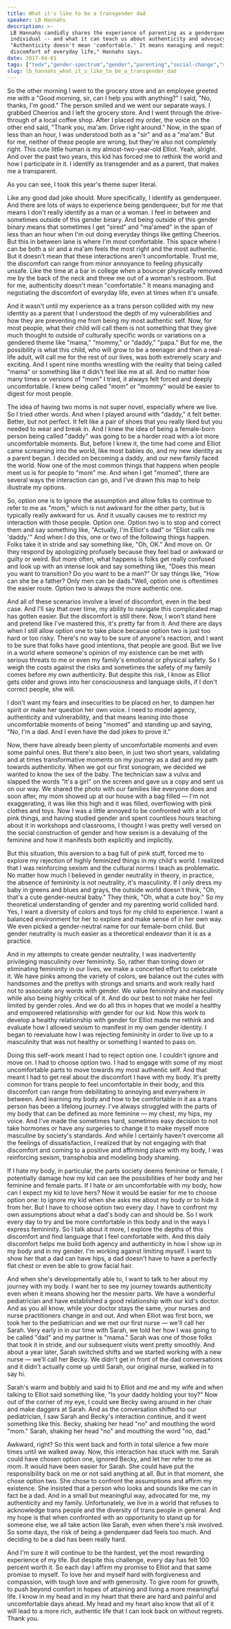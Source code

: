 ```yaml
---
title: What it's like to be a transgender dad
speaker: LB Hannahs
description: >-
 LB Hannahs candidly shares the experience of parenting as a genderqueer
 individual -- and what it can teach us about authenticity and advocacy.
 "Authenticity doesn't mean 'comfortable.' It means managing and negotiating the
 discomfort of everyday life," Hannahs says.
date: 2017-04-01
tags: ["tedx","gender-spectrum","gender","parenting","social-change","society","transgender"]
slug: lb_hannahs_what_it_s_like_to_be_a_transgender_dad
---
```


So the other morning I went to the grocery store and an employee greeted me with a "Good
morning, sir, can I help you with anything?" I said, "No, thanks, I'm good." The person
smiled and we went our separate ways. I grabbed Cheerios and I left the grocery store. And
I went through the drive-through of a local coffee shop. After I placed my order, the
voice on the other end said, "Thank you, ma'am. Drive right around." Now, in the span of
less than an hour, I was understood both as a "sir" and as a "ma'am." But for me, neither
of these people are wrong, but they're also not completely right. This cute little human is
my almost-two-year-old Elliot. Yeah, alright. And over the past two years, this kid has
forced me to rethink the world and how I participate in it. I identify as transgender and
as a parent, that makes me a transparent.

As you can see, I took this year's theme super literal.

Like any good dad joke should. More specifically, I identify as genderqueer. And there are
lots of ways to experience being genderqueer, but for me that means I don't really
identify as a man or a woman. I feel in between and sometimes outside of this gender
binary. And being outside of this gender binary means that sometimes I get "sired" and
"ma'amed" in the span of less than an hour when I'm out doing everyday things like getting
Cheerios. But this in between lane is where I'm most comfortable. This space where I can
be both a sir and a ma'am feels the most right and the most authentic. But it doesn't mean
that these interactions aren't uncomfortable. Trust me, the discomfort can range from
minor annoyance to feeling physically unsafe. Like the time at a bar in college when a
bouncer physically removed me by the back of the neck and threw me out of a woman's
restroom. But for me, authenticity doesn't mean "comfortable." It means managing and
negotiating the discomfort of everyday life, even at times when it's unsafe.

And it wasn't until my experience as a trans person collided with my new identity as a
parent that I understood the depth of my vulnerabilities and how they are preventing me
from being my most authentic self. Now, for most people, what their child will call them is
not something that they give much thought to outside of culturally specific words or
variations on a gendered theme like "mama," "mommy," or "daddy," "papa." But for me, the
possibility is what this child, who will grow to be a teenager and then a real-life adult,
will call me for the rest of our lives, was both extremely scary and exciting. And I spent
nine months wrestling with the reality that being called "mama" or something like it
didn't feel like me at all. And no matter how many times or versions of "mom" I tried, it
always felt forced and deeply uncomfortable. I knew being called "mom" or "mommy" would be
easier to digest for most people.

The idea of having two moms is not super novel, especially where we live. So I tried other
words. And when I played around with "daddy," it felt better. Better, but not perfect. It
felt like a pair of shoes that you really liked but you needed to wear and break in. And I
knew the idea of being a female-born person being called "daddy" was going to be a harder
road with a lot more uncomfortable moments. But, before I knew it, the time had come and
Elliot came screaming into the world, like most babies do, and my new identity as a parent
began. I decided on becoming a daddy, and our new family faced the world. Now one of the
most common things that happens when people meet us is for people to "mom" me. And when I
get "momed", there are several ways the interaction can go, and I've drawn this map to
help illustrate my options.

So, option one is to ignore the assumption and allow folks to continue to refer to me as
"mom," which is not awkward for the other party, but is typically really awkward for us.
And it usually causes me to restrict my interaction with those people. Option one. Option
two is to stop and correct them and say something like, "Actually, I'm Elliot's dad" or
"Elliot calls me 'daddy.'" And when I do this, one or two of the following things happen.
Folks take it in stride and say something like, "Oh, OK." And move on. Or they respond by
apologizing profusely because they feel bad or awkward or guilty or weird. But more often,
what happens is folks get really confused and look up with an intense look and say
something like, "Does this mean you want to transition? Do you want to be a man?" Or say
things like, "How can she be a father? Only men can be dads."Well, option one is
oftentimes the easier route. Option two is always the more authentic one.

And all of these scenarios involve a level of discomfort, even in the best case. And I'll
say that over time, my ability to navigate this complicated map has gotten easier. But the
discomfort is still there. Now, I won't stand here and pretend like I've mastered this,
it's pretty far from it. And there are days when I still allow option one to take place
because option two is just too hard or too risky. There's no way to be sure of anyone's
reaction, and I want to be sure that folks have good intentions, that people are good. But
we live in a world where someone's opinion of my existence can be met with serious threats
to me or even my family's emotional or physical safety. So I weigh the costs against the
risks and sometimes the safety of my family comes before my own authenticity. But despite
this risk, I know as Elliot gets older and grows into her consciousness and language
skills, if I don't correct people, she will.

I don't want my fears and insecurities to be placed on her, to dampen her spirit or make
her question her own voice. I need to model agency, authenticity and vulnerability, and
that means leaning into those uncomfortable moments of being "momed" and standing up and
saying, "No, I'm a dad. And I even have the dad jokes to prove it."

Now, there have already been plenty of uncomfortable moments and even some painful ones.
But there's also been, in just two short years, validating and at times transformative
moments on my journey as a dad and my path towards authenticity. When we got our first
sonogram, we decided we wanted to know the sex of the baby. The technician saw a vulva and
slapped the words "It's a girl" on the screen and gave us a copy and sent us on our way.
We shared the photo with our families like everyone does and soon after, my mom showed up
at our house with a bag filled — I'm not exaggerating, it was like this high and it was
filled, overflowing with pink clothes and toys. Now I was a little annoyed to be
confronted with a lot of pink things, and having studied gender and spent countless hours
teaching about it in workshops and classrooms, I thought I was pretty well versed on the
social construction of gender and how sexism is a devaluing of the feminine and how it
manifests both explicitly and implicitly.

But this situation, this aversion to a bag full of pink stuff, forced me to explore my
rejection of highly feminized things in my child's world. I realized that I was reinforcing
sexism and the cultural norms I teach as problematic. No matter how much I believed in
gender neutrality in theory, in practice, the absence of femininity is not neutrality,
it's masculinity. If I only dress my baby in greens and blues and grays, the outside world
doesn't think, "Oh, that's a cute gender-neutral baby." They think, "Oh, what a cute boy."
So my theoretical understanding of gender and my parenting world collided hard. Yes, I
want a diversity of colors and toys for my child to experience. I want a balanced
environment for her to explore and make sense of in her own way. We even picked a
gender-neutral name for our female-born child. But gender neutrality is much easier as a
theoretical endeavor than it is as a practice.

And in my attempts to create gender neutrality, I was inadvertently privileging
masculinity over femininity. So, rather than toning down or eliminating femininity in our
lives, we make a concerted effort to celebrate it. We have pinks among the variety of
colors, we balance out the cutes with handsomes and the prettys with strongs and smarts
and work really hard not to associate any words with gender. We value femininity and
masculinity while also being highly critical of it. And do our best to not make her feel
limited by gender roles. And we do all this in hopes that we model a healthy and empowered
relationship with gender for our kid. Now this work to develop a healthy relationship with
gender for Elliot made me rethink and evaluate how I allowed sexism to manifest in my own
gender identity. I began to reevaluate how I was rejecting femininity in order to live up
to a masculinity that was not healthy or something I wanted to pass on.

Doing this self-work meant I had to reject option one. I couldn't ignore and move on. I
had to choose option two. I had to engage with some of my most uncomfortable parts to move
towards my most authentic self. And that meant I had to get real about the discomfort I
have with my body. It's pretty common for trans people to feel uncomfortable in their
body, and this discomfort can range from debilitating to annoying and everywhere in
between. And learning my body and how to be comfortable in it as a trans person has been a
lifelong journey. I've always struggled with the parts of my body that can be defined as
more feminine — my chest, my hips, my voice. And I've made the sometimes hard, sometimes
easy decision to not take hormones or have any surgeries to change it to make myself more
masculine by society's standards. And while I certainly haven't overcome all the feelings
of dissatisfaction, I realized that by not engaging with that discomfort and coming to a
positive and affirming place with my body, I was reinforcing sexism, transphobia and
modeling body shaming.

If I hate my body, in particular, the parts society deems feminine or female, I
potentially damage how my kid can see the possibilities of her body and her feminine and
female parts. If I hate or am uncomfortable with my body, how can I expect my kid to love
hers? Now it would be easier for me to choose option one: to ignore my kid when she asks me
about my body or to hide it from her. But I have to choose option two every day. I have to
confront my own assumptions about what a dad's body can and should be. So I work every day
to try and be more comfortable in this body and in the ways I express femininity. So I
talk about it more, I explore the depths of this discomfort and find language that I feel
comfortable with. And this daily discomfort helps me build both agency and authenticity in
how I show up in my body and in my gender. I'm working against limiting myself. I want to
show her that a dad can have hips, a dad doesn't have to have a perfectly flat chest or
even be able to grow facial hair.

And when she's developmentally able to, I want to talk to her about my journey with my
body. I want her to see my journey towards authenticity even when it means showing her the
messier parts. We have a wonderful pediatrician and have established a good relationship
with our kid's doctor. And as you all know, while your doctor stays the same, your nurses
and nurse practitioners change in and out. And when Elliot was first born, we took her to
the pediatrician and we met our first nurse — we'll call her Sarah. Very early in in our
time with Sarah, we told her how I was going to be called "dad" and my partner is "mama."
Sarah was one of those folks that took it in stride, and our subsequent visits went pretty
smoothly. And about a year later, Sarah switched shifts and we started working with a new
nurse — we'll call her Becky. We didn't get in front of the dad conversations and it
didn't actually come up until Sarah, our original nurse, walked in to say
hi.

Sarah's warm and bubbly and said hi to Elliot and me and my wife and when talking to
Elliot said something like, "Is your daddy holding your toy?" Now out of the corner of my
eye, I could see Becky swing around in her chair and make daggers at Sarah. And as the
conversation shifted to our pediatrician, I saw Sarah and Becky's interaction continue,
and it went something like this. Becky, shaking her head "no" and mouthing the word "mom."
Sarah, shaking her head "no" and mouthing the word "no, dad."

Awkward, right? So this went back and forth in total silence a few more times until we
walked away. Now, this interaction has stuck with me. Sarah could have chosen option one,
ignored Becky, and let her refer to me as mom. It would have been easier for Sarah. She
could have put the responsibility back on me or not said anything at all. But in that
moment, she chose option two. She chose to confront the assumptions and affirm my
existence. She insisted that a person who looks and sounds like me can in fact be a dad.
And in a small but meaningful way, advocated for me, my authenticity and my
family. Unfortunately, we live in a world that refuses to acknowledge trans people and the
diversity of trans people in general. And my hope is that when confronted with an
opportunity to stand up for someone else, we all take action like Sarah, even when there's
risk involved. So some days, the risk of being a genderqueer dad feels too much. And
deciding to be a dad has been really hard.

And I'm sure it will continue to be the hardest, yet the most rewarding experience of my
life. But despite this challenge, every day has felt 100 percent worth it. So each day I
affirm my promise to Elliot and that same promise to myself. To love her and myself hard
with forgiveness and compassion, with tough love and with generosity. To give room for
growth, to push beyond comfort in hopes of attaining and living a more meaningful life. I
know in my head and in my heart that there are hard and painful and uncomfortable days
ahead. My head and my heart also know that all of it will lead to a more rich, authentic
life that I can look back on without regrets. Thank you.

<!--
ad_duration=3.33
comment_count=21
event="TEDxUF"
external_start_time=0
intro_duration=11.82
is_subtitle_required="False"
is_talk_featured="True"
language="en"
language_swap="False"
native_language="en"
number_of_related_talks=6
number_of_speakers=1
number_of_subtitled_videos=16
number_of_tags=7
number_of_talk_download_languages=16
number_of_talk_more_resources=0
number_of_talk_recommendations=0
number_of_talks_take_actions=0
post_ad_duration=0.83
published_timestamp="2018-05-10 14:56:04"
recording_date="2017-04-01"
speaker_description="Educator"
speaker_is_published=1
speaker_name="LB Hannahs"
talk_name="What it's like to be a transgender dad"
talks_tags=["tedx","gender-spectrum","gender","parenting","social-change","society","transgender"]
url_audio="https://download.ted.com/talks/LBHannahs_2017X.mp3?apikey=acme-roadrunner"
url_photo_speaker="https://pe.tedcdn.com/images/ted/9bfb9fdcfa4f9ccd34b2e13a6f4ceeb9116f6197_254x191.jpg"
url_photo_talk="https://s3.amazonaws.com/talkstar-photos/uploads/969fd20d-7e6a-445d-9aad-d21376f8e789/LBHannahs_2017X-embed.jpg"
url_webpage="https://www.ted.com/talks/lb_hannahs_what_it_s_like_to_be_a_transgender_dad"
video_type_name="TEDx Talk"
-->